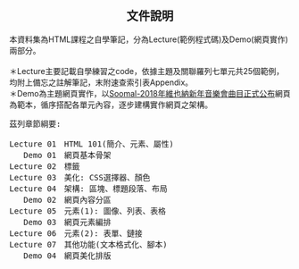 
<h2 align="center">文件說明</h2>

<p>本資料集為HTML課程之自學筆記，分為Lecture(範例程式碼)及Demo(網頁實作)兩部分。<br><br>
＊Lecture主要記載自學練習之code，依據主題及關聯羅列七單元共25個範例，均附上備忘之註解筆記，末附速查索引表Appendix。<br>
＊Demo為主題網頁實作，以<a href="http://www.soomal.com/doc/20100007586.htm">Soomal-2018年維也納新年音樂會曲目正式公布</a>網頁為範本，循序搭配各單元內容，逐步建構實作網頁之架構。</p>

<pre>
茲列章節綱要:

Lecture 01　HTML 101(簡介、元素、屬性)
   Demo 01　網頁基本骨架
Lecture 02　<head>標籤
Lecture 03　美化: CSS選擇器、顏色
Lecture 04　架構: 區塊、標題段落、布局
   Demo 02　網頁內容分區
Lecture 05　元素(1): 圖像、列表、表格
   Demo 03　網頁元素編排
Lecture 06　元素(2): 表單、鏈接
Lecture 07　其他功能(文本格式化、腳本)
   Demo 04　網頁美化排版
</pre>

